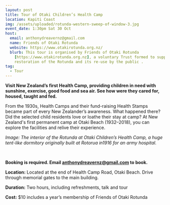 ```yaml
---
layout: post
title: Tour of Otaki Children’s Health Camp
location: Kapiti Coast
img: /assets/uploaded/rotunda-western-sweep-of-window-3.jpg
event_date: 1:30pm Sat 30 Oct
host:
  email: anthonydreavernz@gmail.com
  name: Friends of Otaki Rotunda
  website: https://www.otakirotunda.org.nz/
  blurb: This tour is organised by Friends of Otaki Rotunda
    [https://www.otakirotunda.org.nz], a voluntary Trust formed to support the
    restoration of the Rotunda and its re-use by the public .
tag:
  - Tour
---
```

**Visit New Zealand’s first Health Camp, providing children in need with sunshine, exercise, good food and sea air. See how were they cared for, housed, taught and fed.**

From the 1930s, Health Camps and their fund-raising Health Stamps became part of every New Zealander’s awareness. What happened there? Did the selected child residents love or loathe their stay at camp? At New Zealand's first permanent camp at Otaki Beach (1932–2018), you can explore the facilities and relive their experience.

*Image: The interior of the Rotunda at Otaki Children’s Health Camp, a huge tent-like dormitory originally built at Rotorua in1916 for an army hospital.*

<br>

**Booking is required. Email anthonydreavernz@gmail.com to book.**

**Location:** Located at the end of Health Camp Road, Otaki Beach. Drive through memorial gates to the main building.

**Duration:** Two hours, including refreshments, talk and tour

**Cost:** $10 includes a year’s membership of Friends of Otaki Rotunda